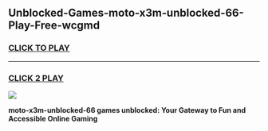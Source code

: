
## Unblocked-Games-moto-x3m-unblocked-66-Play-Free-wcgmd
<h3>
<a href="https://premium76.site?title=moto-x3m-unblocked-66&ref=18A1">CLICK TO PLAY</a></h3>
<hr>

<h3>
<a href="https://premium76.site?title=moto-x3m-unblocked-66&ref=18A1">CLICK 2 PLAY</a>
  
</h3>

<a href="https://premium76.site?title=moto-x3m-unblocked-66&ref=18A1"><img src="https://clearcache.store/games.png"></a>


**moto-x3m-unblocked-66 games unblocked: Your Gateway to Fun and Accessible Online Gaming**
